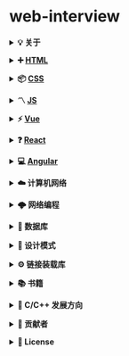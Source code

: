 # web-interview

<b><details><summary>💡 关于</summary></b>

📚 本仓库是面向 <b>web 前端</b> 方向校招求职者、初学者的基础知识总结

🙏 仓库内容如有错误或改进欢迎 issue 或 pr。由于本人水平有限，仓库中的知识点有来自本人原创、读书笔记、书籍、博文等，非原创均已标明出处，如有遗漏，请 issue 提出。本仓库遵循 CC BY-NC-SA 4.0 协议，转载请注明出处。

</details>

<b><details><summary>➕ [HTML](./content/HTML.md)</summary></b>

</details>

<b><details><summary>📦 [CSS](./content/CSS.md)</summary></b>

</details>

<b><details><summary>〽️ [JS](./content/JS.md)</summary></b>

</details>

<b><details><summary>⚡️ [Vue](./content/Vue.md)</summary></b>

</details>

<b><details><summary>❓ [React](./content/React.md)</summary></b>

</details>

<b><details><summary>💻 [Angular](./content/Angular.md)</summary></b>

</details>

<b><details><summary>☁️ 计算机网络</summary></b>

- <details><summary></summary>

  </details>

- <details><summary></summary>

  </details>

- <details><summary></summary>

  </details>

- <details><summary></summary>

  </details>

</details>

<b><details><summary>🌩 网络编程</summary></b>

- <details><summary></summary>

  </details>

- <details><summary></summary>

  </details>

- <details><summary></summary>

  </details>

- <details><summary></summary>

  </details>

</details>

<b><details><summary>💾 数据库</summary></b>

- <details><summary></summary>

  </details>

- <details><summary></summary>

  </details>

- <details><summary></summary>

  </details>

- <details><summary></summary>

  </details>

</details>

<b><details><summary>📏 设计模式</summary></b>

- <details><summary></summary>

  </details>

- <details><summary></summary>

  </details>

- <details><summary></summary>

  </details>

- <details><summary></summary>

  </details>

</details>

<b><details><summary>⚙️ 链接装载库</summary></b>

- <details><summary></summary>

  </details>

- <details><summary></summary>

  </details>

- <details><summary></summary>

  </details>

- <details><summary></summary>

  </details>

</details>

<b><details><summary>📚 书籍</summary></b>

- <details><summary></summary>

  </details>

- <details><summary></summary>

  </details>

- <details><summary></summary>

  </details>

- <details><summary></summary>

  </details>

</details>

<b><details><summary>🔱 C/C++ 发展方向</summary></b>

- <details><summary></summary>

  </details>

- <details><summary></summary>

  </details>

- <details><summary></summary>

  </details>

- <details><summary></summary>

  </details>

</details>

<b><details><summary>👬 贡献者</summary></b>

包括勘误的 Issue、PR，排序按照贡献时间。

[tamarous](https://github.com/tamarous)

</details>

<b><details><summary>📜 License</summary></b>

本仓库遵循 CC BY-NC-SA 4.0（署名 - 非商业性使用） 协议，转载请注明出处。

[![CC BY-NC-SA 4.0](https://i.creativecommons.org/l/by-nc-sa/4.0/88x31.png)](LICENSE)

</details>
